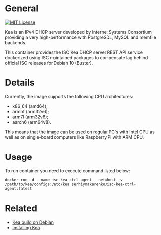 # General
[![MIT License](https://img.shields.io/badge/License-MIT-blue.svg?style=flat)](https://github.com/SerhiyMakarenko/isc-kea-dockerized/blob/isc-kea-ctrl-agent/stable/LICENSE)

Kea is an IPv4 DHCP server developed by Internet Systems Consortium providing a very high-performance with PostgreSQL, MySQL and memfile backends. 

This container provides the ISC Kea DHCP server REST API service dockerized using ISC maintained packages to compensate lag behind official ISC releases for Debian 10 (Buster).

# Details
Currently, the image supports the following CPU architectures:
 - x86_64 (amd64);
 - armhf (arm32v6);
 - arm7l (arm32v6);
 - aarch6 (arm64v8).

This means that the image can be used on regular PC's with Intel CPU as well as on single-board computers like Raspberry Pi with ARM CPU.

# Usage
To run container you need to execute command listed below:
```
docker run -d --name isc-kea-ctrl-agent --net=host -v /path/to/kea/configs:/etc/kea serhiymakarenko/isc-kea-ctrl-agent:latest
```

# Related
- [Kea build on Debian](https://kb.isc.org/docs/kea-build-on-debian);
- [Installing Kea](https://kb.isc.org/docs/installing-kea).